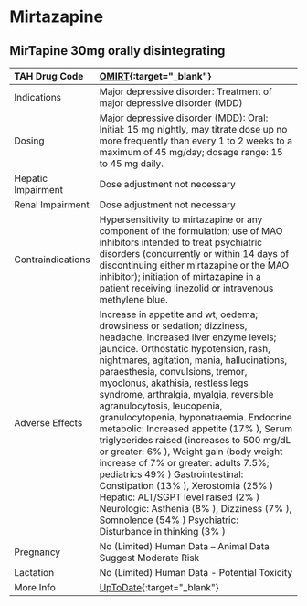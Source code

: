 # Mirtazapine

## MirTapine 30mg orally disintegrating

| TAH Drug Code      | [OMIRT](https://www.tahsda.org.tw/drugs/hissearch.php?drug_code=OMIRT){:target="_blank"}                                                                                                                                                                                                                                                                                                                                                                                                                                                                                                                                                                                                                                                                                                              |
|:-------------------|:------------------------------------------------------------------------------------------------------------------------------------------------------------------------------------------------------------------------------------------------------------------------------------------------------------------------------------------------------------------------------------------------------------------------------------------------------------------------------------------------------------------------------------------------------------------------------------------------------------------------------------------------------------------------------------------------------------------------------------------------------------------------------------------------------|
| Indications        | Major depressive disorder: Treatment of major depressive disorder (MDD)                                                                                                                                                                                                                                                                                                                                                                                                                                                                                                                                                                                                                                                                                                                               |
| Dosing             | Major depressive disorder (MDD): Oral: Initial: 15 mg nightly, may titrate dose up no more frequently than every 1 to 2 weeks to a maximum of 45 mg/day; dosage range: 15 to 45 mg daily.                                                                                                                                                                                                                                                                                                                                                                                                                                                                                                                                                                                                             |
| Hepatic Impairment | Dose adjustment not necessary                                                                                                                                                                                                                                                                                                                                                                                                                                                                                                                                                                                                                                                                                                                                                                         |
| Renal Impairment   | Dose adjustment not necessary                                                                                                                                                                                                                                                                                                                                                                                                                                                                                                                                                                                                                                                                                                                                                                         |
| Contraindications  | Hypersensitivity to mirtazapine or any component of the formulation; use of MAO inhibitors intended to treat psychiatric disorders (concurrently or within 14 days of discontinuing either mirtazapine or the MAO inhibitor); initiation of mirtazapine in a patient receiving linezolid or intravenous methylene blue.                                                                                                                                                                                                                                                                                                                                                                                                                                                                               |
| Adverse Effects    | Increase in appetite and wt, oedema; drowsiness or sedation; dizziness, headache, increased liver enzyme levels; jaundice. Orthostatic hypotension, rash, nightmares, agitation, mania, hallucinations, paraesthesia, convulsions, tremor, myoclonus, akathisia, restless legs syndrome, arthralgia, myalgia, reversible agranulocytosis, leucopenia, granulocytopenia, hyponatraemia. Endocrine metabolic: Increased appetite (17% ), Serum triglycerides raised (increases to 500 mg/dL or greater: 6% ), Weight gain (body weight increase of 7% or greater: adults 7.5%; pediatrics 49% ) Gastrointestinal: Constipation (13% ), Xerostomia (25% ) Hepatic: ALT/SGPT level raised (2% ) Neurologic: Asthenia (8% ), Dizziness (7% ), Somnolence (54% ) Psychiatric: Disturbance in thinking (3% ) |
| Pregnancy          | No (Limited) Human Data – Animal Data Suggest Moderate Risk                                                                                                                                                                                                                                                                                                                                                                                                                                                                                                                                                                                                                                                                                                                                           |
| Lactation          | No (Limited) Human Data - Potential Toxicity                                                                                                                                                                                                                                                                                                                                                                                                                                                                                                                                                                                                                                                                                                                                                          |
| More Info          | [UpToDate](https://www.uptodate.com/contents/mirtazapine-drug-information){:target="_blank"}                                                                                                                                                                                                                                                                                                                                                                                                                                                                                                                                                                                                                                                                                                          |

